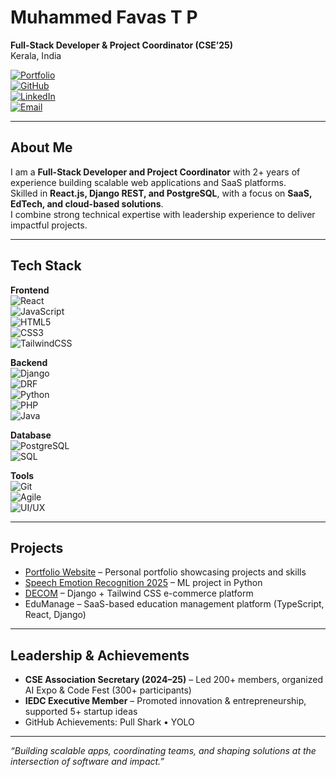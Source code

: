 # Muhammed Favas T P  

**Full-Stack Developer & Project Coordinator (CSE’25)**  
Kerala, India  

[![Portfolio](https://img.shields.io/badge/Portfolio-View-blue?style=flat-square)](https://favasmuhammed.github.io/portfolio)  
[![GitHub](https://img.shields.io/badge/GitHub-favasMuhammed-black?style=flat-square&logo=github)](https://github.com/favasMuhammed)  
[![LinkedIn](https://img.shields.io/badge/LinkedIn-Connect-blue?style=flat-square&logo=linkedin)](https://www.linkedin.com/in/muhammed-favas-t-p)  
[![Email](https://img.shields.io/badge/Email-Contact-red?style=flat-square&logo=gmail)](mailto:favastp2@gmail.com)  

---

## About Me  
I am a **Full-Stack Developer and Project Coordinator** with 2+ years of experience building scalable web applications and SaaS platforms.  
Skilled in **React.js, Django REST, and PostgreSQL**, with a focus on **SaaS, EdTech, and cloud-based solutions**.  
I combine strong technical expertise with leadership experience to deliver impactful projects.  

---

## Tech Stack  

**Frontend**  
![React](https://img.shields.io/badge/React-20232A?style=flat-square&logo=react&logoColor=61DAFB)  
![JavaScript](https://img.shields.io/badge/JavaScript-ES6+-yellow?style=flat-square&logo=javascript)  
![HTML5](https://img.shields.io/badge/HTML5-orange?style=flat-square&logo=html5)  
![CSS3](https://img.shields.io/badge/CSS3-blue?style=flat-square&logo=css3)  
![TailwindCSS](https://img.shields.io/badge/TailwindCSS-38B2AC?style=flat-square&logo=tailwind-css)  

**Backend**  
![Django](https://img.shields.io/badge/Django-092E20?style=flat-square&logo=django&logoColor=white)  
![DRF](https://img.shields.io/badge/Django%20REST-ff1709?style=flat-square&logo=django&logoColor=white)  
![Python](https://img.shields.io/badge/Python-3776AB?style=flat-square&logo=python&logoColor=white)  
![PHP](https://img.shields.io/badge/PHP-777BB4?style=flat-square&logo=php&logoColor=white)  
![Java](https://img.shields.io/badge/Java-007396?style=flat-square&logo=java)  

**Database**  
![PostgreSQL](https://img.shields.io/badge/PostgreSQL-316192?style=flat-square&logo=postgresql&logoColor=white)  
![SQL](https://img.shields.io/badge/SQL-4479A1?style=flat-square&logo=database)  

**Tools**  
![Git](https://img.shields.io/badge/Git-F05032?style=flat-square&logo=git&logoColor=white)  
![Agile](https://img.shields.io/badge/Agile-Project_Management-lightgrey?style=flat-square)  
![UI/UX](https://img.shields.io/badge/UI%2FUX-Design-green?style=flat-square)  

---

## Projects  
- [Portfolio Website](https://favasmuhammed.github.io/portfolio) – Personal portfolio showcasing projects and skills  
- [Speech Emotion Recognition 2025](https://github.com/favasMuhammed/SpeechEmotionRecognition2025) – ML project in Python  
- [DECOM](https://github.com/favasMuhammed/DECOM) – Django + Tailwind CSS e-commerce platform  
- EduManage – SaaS-based education management platform (TypeScript, React, Django)  

---

## Leadership & Achievements  
- **CSE Association Secretary (2024–25)** – Led 200+ members, organized AI Expo & Code Fest (300+ participants)  
- **IEDC Executive Member** – Promoted innovation & entrepreneurship, supported 5+ startup ideas  
- GitHub Achievements: Pull Shark • YOLO  

---

*“Building scalable apps, coordinating teams, and shaping solutions at the intersection of software and impact.”*  
